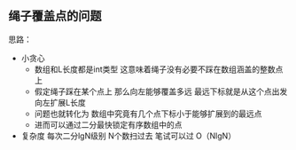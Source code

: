 # 

## 绳子覆盖点的问题
思路：
- 小贪心     
  - 数组和L长度都是int类型 这意味着绳子没有必要不踩在数组涵盖的整数点上
  - 假定绳子踩在某个点上 那么向左能够覆盖多远 最远下标就是从这个点出发向左扩展L长度
  - 问题也就转化为 数组中究竟有几个点下标小于能够扩展到的最远点
  - 进而可以通过二分最快锁定有序数组中的点
- 复杂度  每次二分lgN级别  N个数扫过去    笔试可以过  O（NlgN）